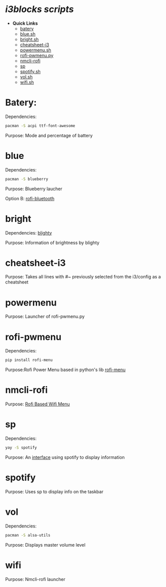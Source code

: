 # ***i3blocks scripts***
- **Quick Links** 
    - [batery](#batery)
    - [blue.sh](#blue)
    - [bright.sh](#bright)
    - [cheatsheet-i3](#cheatsheet-i3)
    - [powermenu.sh](#powermenu)
    - [rofi-pwmenu.py](#rofi-pwmenu)
    - [nmcli-rofi](#nmcli-rofi)
    - [sp](#sp)
    - [spotify.sh](#spotify)
    - [vol.sh](#vol)
    - [wifi.sh](#wifi)

# **Batery:**
Dependencies:
```bash
pacman -S acpi ttf-font-awesome 
```
Purpose: Mode and percentage of battery

# **blue**
Dependencies:
```bash
pacman -S blueberry
```
Purpose: Blueberry laucher

Option B: [rofi-bluetooth](https://github.com/nickclyde/rofi-bluetooth)

# **bright**
Dependencies: [blighty](https://github.com/nickclyde/rofi-bluetooth) 

Purpose: Information of brightness by blighty

# **cheatsheet-i3**
Purpose: Takes all lines with #~ previously selected from the i3/config as a cheatsheet 

# **powermenu**
Purpose: Launcher of rofi-pwmenu.py

# **rofi-pwmenu**
Dependencies:
```bash
pip install rofi-menu
```
Purpose:Rofi Power Menu based in python's lib [rofi-menu](https://pypi.org/project/rofi-menu/)

# **nmcli-rofi**
Purpose: [Rofi Based Wifi Menu](https://github.com/sineto/nmcli-rofi)

# **sp**
Dependencies:
```bash 
yay -S spotify 
```
Purpose: An [interface](https://gist.github.com/fa6258f3ff7b17747ee3.git) using spotify to display information

# **spotify**
Purpose: Uses sp to display info on the taskbar

# **vol**
Dependencies: 
```bash 
pacman -S alsa-utils
```
Purpose: Displays master volume level

# **wifi**
Purpose: Nmcli-rofi launcher

